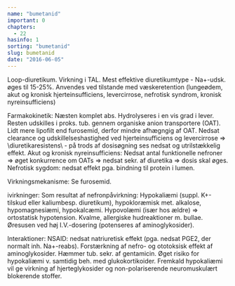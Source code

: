 ```yaml
---
name: "bumetanid"
important: 0
chapters:
  - 22
hasinfo: 1
sorting: "bumetanid"
slug: bumetanid
date: "2016-06-05"
---
```


Loop-diuretikum. Virkning i TAL. Mest effektive diuretikumtype - Na+-udsk. øges
til 15-25%. Anvendes ved tilstande med væskeretention (lungeødem, akut og
kronisk hjerteinsufficiens, levercirrose, nefrotisk syndrom, kronisk
nyreinsufficiens)

Farmakokinetik: Næsten komplet abs. Hydrolyseres i en vis grad i lever. Resten
udskilles i proks. tub. gennem organiske anion transportere (OAT). Lidt mere
lipofilt end furosemid, derfor mindre afhægngig af OAT. Nedsat clearance og
udskillelseshastighed ved hjerteinsufficiens og levercirrose =>
\diuretikaresistens\ - på trods af dosisøgning ses nedsat og utrilstækkelig
effekt. Akut og kronisk nyreinsufficiens: Nedsat antal funktionelle nefroner =>
øget konkurrence om OATs => nedsat sekr. af diuretika => dosis skal øges.
Nefrotisk sygdom: nedsat effekt pga. bindning til protein i lumen.

Virkningsmekanisme: Se furosemid.

ivirkninger: Som resultat af nefronpåvirkning: Hypokaliæmi (suppl. K+-tilskud
eller kaliumbesp. diuretikum), hypokloræmisk met. alkalose, hypomagnesiæmi,
hypokalcæmi. Hypovolæmi (især hos ældre) => ortostatisk hypotension. Kvalme,
allergiske hudreaktioner m. bullae. Øresusen ved høj I.V.-dosering (potenseres
af aminoglykosider).

Interaktioner: NSAID: nedsat natriuretisk effekt (pga. nedsat PGE2, der normalt
inh. Na+-reabs). Forstærkning af nefro- og ototoksisk effekt af aminoglykosider.
Hæmmer tub. sekr. af gentamicin. Øget risiko for hypokaliæmi v. samtidig beh.
med glukokortikoider. Fremkald hypokaliæmi vil ge virkning af hjerteglykosider
og non-polariserende neuromuskulært blokerende stoffer.
